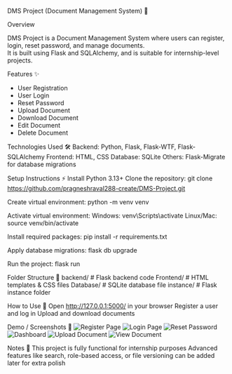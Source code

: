 DMS Project (Document Management System) 🚀

Overview

DMS Project is a Document Management System where users can register, login, reset password, and manage documents.  
It is built using Flask and SQLAlchemy, and is suitable for internship-level projects.

Features ✨
- User Registration  
- User Login  
- Reset Password  
- Upload Document  
- Download Document  
- Edit Document  
- Delete Document  


Technologies Used 🛠️
Backend: Python, Flask, Flask-WTF, Flask-SQLAlchemy
Frontend: HTML, CSS
Database: SQLite
Others: Flask-Migrate for database migrations

Setup Instructions ⚡
Install Python 3.13+
Clone the repository:
git clone https://github.com/pragneshraval288-create/DMS-Project.git

Create virtual environment:
python -m venv venv

Activate virtual environment:
Windows: venv\Scripts\activate
Linux/Mac: source venv/bin/activate

Install required packages:
pip install -r requirements.txt

Apply database migrations:
flask db upgrade

Run the project:
flask run

Folder Structure 📂
backend/      # Flask backend code
Frontend/     # HTML templates & CSS files
Database/     # SQLite database file
instance/     # Flask instance folder

How to Use 🎯
Open http://127.0.0.1:5000/ in your browser
Register a user and log in
Upload and download documents

Demo / Screenshots 📸
![Register Page](frontend/static/screenshots/register.png)
![Login Page](frontend/static/screenshots/login.png)
![Reset Password](frontend/static/screenshots/reset_password.png)
![Dashboard](frontend/static/screenshots/dashboard.png)
![Upload Document](frontend/static/screenshots/upload.png)
![View Document](frontend/static/screenshots/view.png)

Notes 📝
This project is fully functional for internship purposes
Advanced features like search, role-based access, or file versioning can be added later for extra polish